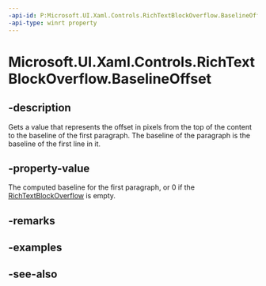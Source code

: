 ```yaml
---
-api-id: P:Microsoft.UI.Xaml.Controls.RichTextBlockOverflow.BaselineOffset
-api-type: winrt property
---
```


<!-- Property syntax
public double BaselineOffset { get; }
-->

# Microsoft.UI.Xaml.Controls.RichTextBlockOverflow.BaselineOffset

## -description
Gets a value that represents the offset in pixels from the top of the content to the baseline of the first paragraph. The baseline of the paragraph is the baseline of the first line in it.

## -property-value
The computed baseline for the first paragraph, or 0 if the [RichTextBlockOverflow](richtextblockoverflow.md) is empty.

## -remarks

## -examples

## -see-also
